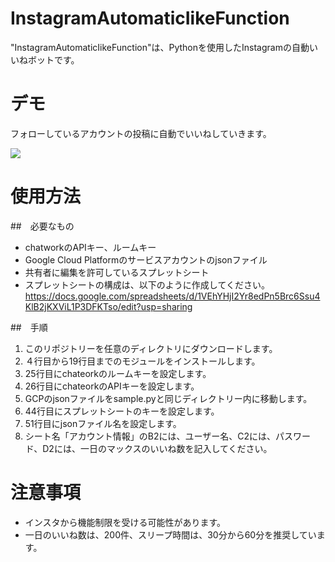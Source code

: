 # InstagramAutomaticIikeFunction
 
"InstagramAutomaticIikeFunction"は、Pythonを使用したInstagramの自動いいねボットです。
 
# デモ
 
フォローしているアカウントの投稿に自動でいいねしていきます。
 
![](https://user-images.githubusercontent.com/58821058/106834884-96456a00-66d9-11eb-9031-add7f1a59983.gif)

# 使用方法

##　必要なもの

- chatworkのAPIキー、ルームキー
- Google Cloud Platformのサービスアカウントのjsonファイル
- 共有者に編集を許可しているスプレットシート
- スプレットシートの構成は、以下のように作成してください。
https://docs.google.com/spreadsheets/d/1VEhYHjI2Yr8edPn5Brc6Ssu4KlB2jKXViL1P3DFKTso/edit?usp=sharing


##　手順

1. このリポジトリーを任意のディレクトリにダウンロードします。
2. ４行目から19行目までのモジュールをインストールします。
3. 25行目にchateorkのルームキーを設定します。
4. 26行目にchateorkのAPIキーを設定します。
5. GCPのjsonファイルをsample.pyと同じディレクトリー内に移動します。
6. 44行目にスプレットシートのキーを設定します。
7. 51行目にjsonファイル名を設定します。
8. シート名「アカウント情報」のB2には、ユーザー名、C2には、パスワード、D2には、一日のマックスのいいね数を記入してください。

 
# 注意事項

- インスタから機能制限を受ける可能性があります。
- 一日のいいね数は、200件、スリープ時間は、30分から60分を推奨しています。

